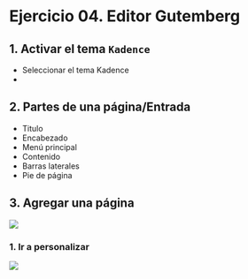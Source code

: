 # Ejercicio 04. Editor Gutemberg

## 1. Activar el tema `Kadence`
- Seleccionar el tema Kadence
- 
## 2. Partes de una página/Entrada
- Titulo
- Encabezado
- Menú principal
- Contenido
- Barras laterales
- Pie de página

## 3. Agregar una página 

![](https://i.imgur.com/MfRZ27f.png)

### 1. Ir  a personalizar
![](https://i.imgur.com/9G9aRGA.png)


<!--stackedit_data:
eyJoaXN0b3J5IjpbMTYzNTg1NDY1Nyw1MDEwNjI5NF19
-->